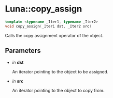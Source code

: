 # Luna::copy_assign

```c++
template <typename _Iter1, typename _Iter2>
void copy_assign(_Iter1 dst, _Iter2 src)
```

Calls the copy assignment operator of the object. 



## Parameters
* *in* **dst**

    An iterator pointing to the object to be assigned. 

* *in* **src**

    An iterator pointing to the object to copy from. 

